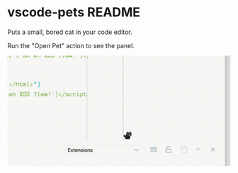 # vscode-pets README

Puts a small, bored cat in your code editor.

Run the "Open Pet" action to see the panel. 

![](screenshot.gif)